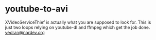 youtube-to-avi
==============

XVideoServiceThief is actually what you are supposed to look for. This is just two loops relying on youtube-dl and ffmpeg which get the job done.
vedran@nardev.org
